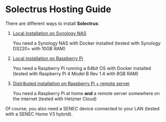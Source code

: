 # Solectrus Hosting Guide

There are different ways to install **Solectrus**:

1. [Local installation on Synology NAS](/guide/synology)

   You need a Synology NAS with Docker installed (tested with Synology DS220+ with 10GB RAM)

2. [Local installation on Raspberry Pi](/guide/raspberry-pi)

   You need a Raspberry Pi running a 64bit OS with Docker installed (tested with Raspberry Pi 4 Model B Rev 1.4 with 8GB RAM)

3. [Distributed installation on Raspberry Pi + remote server](/guide/external-server)

   You need a Raspberry Pi at home **and** a remote server somewhere on the internet (tested with Hetzner Cloud)

Of course, you also need a SENEC device connected to your LAN (tested with a SENEC Home V3 hybrid).

